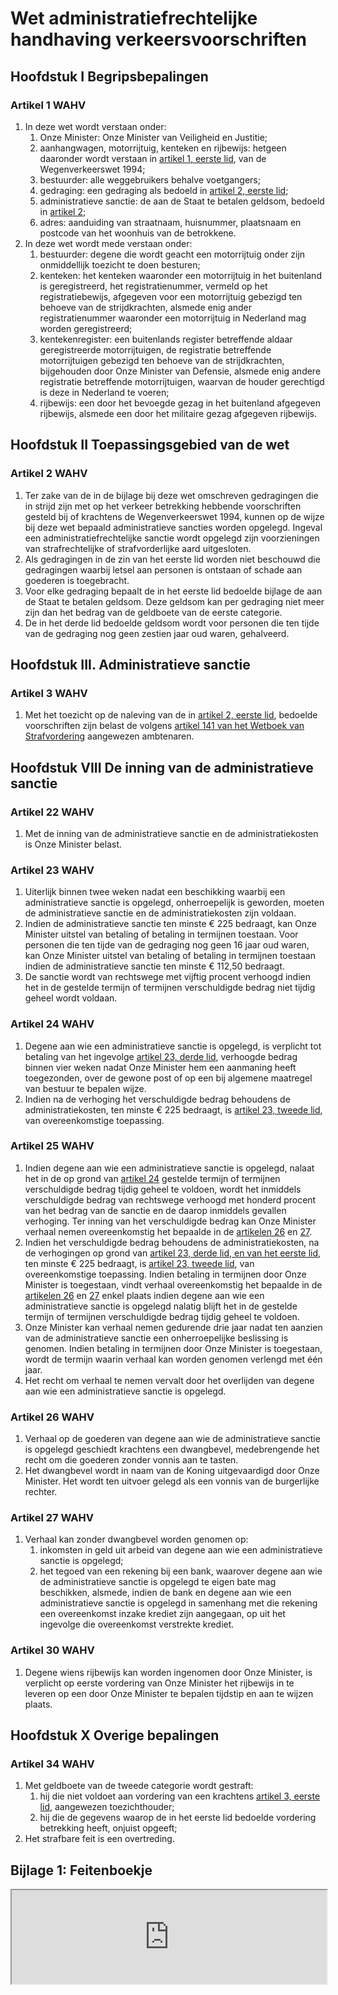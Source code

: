 # Wet administratiefrechtelijke handhaving verkeersvoorschriften

## Hoofdstuk I Begripsbepalingen

### Artikel 1 WAHV

1. In deze wet wordt verstaan onder:
    1. Onze Minister: Onze Minister van Veiligheid en Justitie;
    2. aanhangwagen, motorrijtuig, kenteken en rijbewijs: hetgeen daaronder wordt verstaan in [artikel 1, eerste lid](./wegenverkeerswet-1994.md#artikel-1-wvw-begripsbepalingen), van de Wegenverkeerswet 1994;
    3. bestuurder: alle weggebruikers behalve voetgangers;
    4. gedraging: een gedraging als bedoeld in [artikel 2, eerste lid](#artikel-2-wahv);
    5. administratieve sanctie: de aan de Staat te betalen geldsom, bedoeld in [artikel 2](#artikel-2-wahv);
    6. adres: aanduiding van straatnaam, huisnummer, plaatsnaam en postcode van het woonhuis van de betrokkene.
2. In deze wet wordt mede verstaan onder:
    1. bestuurder: degene die wordt geacht een motorrijtuig onder zijn onmiddellijk toezicht te doen besturen;
    2. kenteken: het kenteken waaronder een motorrijtuig in het buitenland is geregistreerd, het registratienummer, vermeld op het registratiebewijs, afgegeven voor een motorrijtuig gebezigd ten behoeve van de strijdkrachten, alsmede enig ander registratienummer waaronder een motorrijtuig in Nederland mag worden geregistreerd;
    3. kentekenregister: een buitenlands register betreffende aldaar geregistreerde motorrijtuigen, de registratie betreffende motorrijtuigen gebezigd ten behoeve van de strijdkrachten, bijgehouden door Onze Minister van Defensie, alsmede enig andere registratie betreffende motorrijtuigen, waarvan de houder gerechtigd is deze in Nederland te voeren;
    4. rijbewijs: een door het bevoegde gezag in het buitenland afgegeven rijbewijs, alsmede een door het militaire gezag afgegeven rijbewijs.

## Hoofdstuk II Toepassingsgebied van de wet

### Artikel 2 WAHV

1. Ter zake van de in de bijlage bij deze wet omschreven gedragingen die in strijd zijn met op het verkeer betrekking hebbende voorschriften gesteld bij of krachtens de Wegenverkeerswet 1994, kunnen op de wijze bij deze wet bepaald administratieve sancties worden opgelegd. Ingeval een administratiefrechtelijke sanctie wordt opgelegd zijn voorzieningen van strafrechtelijke of strafvorderlijke aard uitgesloten.
2. Als gedragingen in de zin van het eerste lid worden niet beschouwd die gedragingen waarbij letsel aan personen is ontstaan of schade aan goederen is toegebracht.
3. Voor elke gedraging bepaalt de in het eerste lid bedoelde bijlage de aan de Staat te betalen geldsom. Deze geldsom kan per gedraging niet meer zijn dan het bedrag van de geldboete van de eerste categorie.
4. De in het derde lid bedoelde geldsom wordt voor personen die ten tijde van de gedraging nog geen zestien jaar oud waren, gehalveerd.

## Hoofdstuk III. Administratieve sanctie

### Artikel 3 WAHV

1. Met het toezicht op de naleving van de in [artikel 2, eerste lid](#artikel-2-wahv), bedoelde voorschriften zijn belast de volgens [artikel 141 van het Wetboek van Strafvordering](../wetboek-van-strafvordering.md#artikel-141-wvsv-algemene-opsporingsbevoegdheid) aangewezen ambtenaren.

## Hoofdstuk VIII De inning van de administratieve sanctie

### Artikel 22 WAHV

1. Met de inning van de administratieve sanctie en de administratiekosten is Onze Minister belast.

### Artikel 23 WAHV

1. Uiterlijk binnen twee weken nadat een beschikking waarbij een administratieve sanctie is opgelegd, onherroepelijk is geworden, moeten de administratieve sanctie en de administratiekosten zijn voldaan.
2. Indien de administratieve sanctie ten minste € 225 bedraagt, kan Onze Minister uitstel van betaling of betaling in termijnen toestaan. Voor personen die ten tijde van de gedraging nog geen 16 jaar oud waren, kan Onze Minister uitstel van betaling of betaling in termijnen toestaan indien de administratieve sanctie ten minste € 112,50 bedraagt.
3. De sanctie wordt van rechtswege met vijftig procent verhoogd indien het in de gestelde termijn of termijnen verschuldigde bedrag niet tijdig geheel wordt voldaan.

### Artikel 24 WAHV

1. Degene aan wie een administratieve sanctie is opgelegd, is verplicht tot betaling van het ingevolge [artikel 23, derde lid](#artikel-23-wahv), verhoogde bedrag binnen vier weken nadat Onze Minister hem een aanmaning heeft toegezonden, over de gewone post of op een bij algemene maatregel van bestuur te bepalen wijze.
2. Indien na de verhoging het verschuldigde bedrag behoudens de administratiekosten, ten minste € 225 bedraagt, is [artikel 23, tweede lid](#artikel-23-wahv), van overeenkomstige toepassing.

### Artikel 25 WAHV

1. Indien degene aan wie een administratieve sanctie is opgelegd, nalaat het in de op grond van [artikel 24](#artikel-24-wahv) gestelde termijn of termijnen verschuldigde bedrag tijdig geheel te voldoen, wordt het inmiddels verschuldigde bedrag van rechtswege verhoogd met honderd procent van het bedrag van de sanctie en de daarop inmiddels gevallen verhoging. Ter inning van het verschuldigde bedrag kan Onze Minister verhaal nemen overeenkomstig het bepaalde in de [artikelen 26](#artikel-26-wahv) en [27](#artikel-27-wahv).
2. Indien het verschuldigde bedrag behoudens de administratiekosten, na de verhogingen op grond van [artikel 23, derde lid, en van het eerste lid](#artikel-23-wahv), ten minste € 225 bedraagt, is [artikel 23, tweede lid](#artikel-23-wahv), van overeenkomstige toepassing. Indien betaling in termijnen door Onze Minister is toegestaan, vindt verhaal overeenkomstig het bepaalde in de [artikelen 26](#artikel-26-wahv) en [27](#artikel-27-wahv) enkel plaats indien degene aan wie een administratieve sanctie is opgelegd nalatig blijft het in de gestelde termijn of termijnen verschuldigde bedrag tijdig geheel te voldoen.
3. Onze Minister kan verhaal nemen gedurende drie jaar nadat ten aanzien van de administratieve sanctie een onherroepelijke beslissing is genomen. Indien betaling in termijnen door Onze Minister is toegestaan, wordt de termijn waarin verhaal kan worden genomen verlengd met één jaar.
4. Het recht om verhaal te nemen vervalt door het overlijden van degene aan wie een administratieve sanctie is opgelegd.

### Artikel 26 WAHV

1. Verhaal op de goederen van degene aan wie de administratieve sanctie is opgelegd geschiedt krachtens een dwangbevel, medebrengende het recht om die goederen zonder vonnis aan te tasten.
2. Het dwangbevel wordt in naam van de Koning uitgevaardigd door Onze Minister. Het wordt ten uitvoer gelegd als een vonnis van de burgerlijke rechter.

### Artikel 27 WAHV

1. Verhaal kan zonder dwangbevel worden genomen op:
    1. inkomsten in geld uit arbeid van degene aan wie een administratieve sanctie is opgelegd;
    2. het tegoed van een rekening bij een bank, waarover degene aan wie de administratieve sanctie is opgelegd te eigen bate mag beschikken, alsmede, indien de bank en degene aan wie een administratieve sanctie is opgelegd in samenhang met die rekening een overeenkomst inzake krediet zijn aangegaan, op uit het ingevolge die overeenkomst verstrekte krediet.

### Artikel 30 WAHV

1. Degene wiens rijbewijs kan worden ingenomen door Onze Minister, is verplicht op eerste vordering van Onze Minister het rijbewijs in te leveren op een door Onze Minister te bepalen tijdstip en aan te wijzen plaats.

## Hoofdstuk X Overige bepalingen

### Artikel 34 WAHV

1. Met geldboete van de tweede categorie wordt gestraft:
    1. hij die niet voldoet aan vordering van een krachtens [artikel 3, eerste lid](#artikel-3-wahv), aangewezen toezichthouder;
    2. hij die de gegevens waarop de in het eerste lid bedoelde vordering betrekking heeft, onjuist opgeeft;
2. Het strafbare feit is een overtreding.

## Bijlage 1: Feitenboekje

<iframe src="https://docs.google.com/spreadsheets/d/e/2PACX-1vRKFUT3ddQ25G_R-T4QD31u4ezi6fxs6_WRbmfVev8WqVw0jVcG9ua74akCXXAD4OKnjcltEk5A0NUf/pubhtml?gid=0&amp;single=true&amp;widget=true&amp;headers=false" width="100%" style="height: min-content;"></iframe>